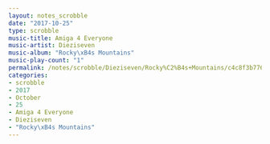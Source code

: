 ```yaml
---
layout: notes_scrobble
date: "2017-10-25"
type: scrobble
music-title: Amiga 4 Everyone
music-artist: Dieziseven
music-album: "Rocky\xB4s Mountains"
music-play-count: "1"
permalink: /notes/scrobble/Dieziseven/Rocky%C2%B4s+Mountains/c4c8f3b776ef3442c68af20e1d82b7340c8fafb7.html
categories:
- scrobble
- 2017
- October
- 25
- Amiga 4 Everyone
- Dieziseven
- "Rocky\xB4s Mountains"
---
```

